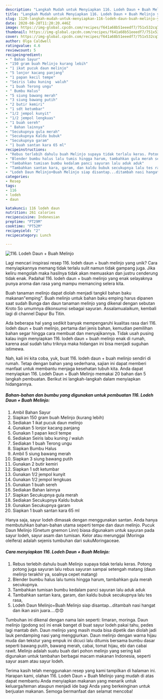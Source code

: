 ```yaml
---
description: "Langkah Mudah untuk Menyiapkan 116. Lodeh Daun + Buah Melinjo yang Menggugah Selera"
title: "Langkah Mudah untuk Menyiapkan 116. Lodeh Daun + Buah Melinjo yang Menggugah Selera"
slug: 1120-langkah-mudah-untuk-menyiapkan-116-lodeh-daun-buah-melinjo-yang-menggugah-selera
date: 2020-08-28T11:20:20.446Z
image: https://img-global.cpcdn.com/recipes/f641a68b51eeedf7/751x532cq70/116-lodeh-daun-buah-melinjo-foto-resep-utama.jpg
thumbnail: https://img-global.cpcdn.com/recipes/f641a68b51eeedf7/751x532cq70/116-lodeh-daun-buah-melinjo-foto-resep-utama.jpg
cover: https://img-global.cpcdn.com/recipes/f641a68b51eeedf7/751x532cq70/116-lodeh-daun-buah-melinjo-foto-resep-utama.jpg
author: Olga Caldwell
ratingvalue: 4.6
reviewcount: 5
recipeingredient:
- " Bahan Sayur"
- "150 gram buah Melinjo kurang lebih"
- "1 ikat pucuk daun melinjo"
- "5 lonjor kacang panjang"
- "1 papan kecil tempe"
- "Seiris labu kuning  waluh"
- "1 buah Terong ungu"
- " Bumbu Halus"
- "5 siung bawang merah"
- "3 siung bawang putih"
- "2 butir kemiri"
- "1 sdt ketumbar"
- "1/2 jempol kunyit"
- "1/2 jempol lengkuas"
- "1 buah sereh"
- " Bahan lainnya"
- "Secukupnya gula merah"
- "Secukupnya Kaldu bubuk"
- "Secukupnya garam"
- "1 buah santan kara 65 ml"
recipeinstructions:
- "Rebus terlebih dahulu buah Melinjo supaya tidak terlalu keras. Potong potong juga sayuran lalu rebus sayuran sampai setengah matang (daun melinjo terakhir ya, soalnya cepet matang)"
- "Blender bumbu halus lalu tumis hingga harum, tambahkan gula merah secukupnya."
- "Tambahkan tumisan bumbu kedalam panci sayuran lalu aduk aduk"
- "Tambahkan santan kara, garam, dan kaldu bubuk secukupnya lalu tes rasa,"
- "Lodeh Daun Melinjo+Buah Melinjo siap disantap...ditambah nasi hangat dan ikan asin juara....😍😍"
categories:
- Resep
tags:
- 116
- lodeh
- daun

katakunci: 116 lodeh daun 
nutrition: 261 calories
recipecuisine: Indonesian
preptime: "PT29M"
cooktime: "PT52M"
recipeyield: "2"
recipecategory: Lunch

---
```



![116. Lodeh Daun + Buah Melinjo](https://img-global.cpcdn.com/recipes/f641a68b51eeedf7/751x532cq70/116-lodeh-daun-buah-melinjo-foto-resep-utama.jpg)

Lagi mencari inspirasi resep 116. lodeh daun + buah melinjo yang unik? Cara menyiapkannya memang tidak terlalu sulit namun tidak gampang juga. Jika keliru mengolah maka hasilnya tidak akan memuaskan dan justru cenderung tidak enak. Padahal 116. lodeh daun + buah melinjo yang enak selayaknya punya aroma dan rasa yang mampu memancing selera kita.

Buah tanaman melinjo dapat diolah menjadi tangkil bahan baku makanan&#34;emping&#34;. Buah melinjo untuk bahan baku emping harus dipanen saat sudah Bunga dan daun tanaman melinjo yang dikenal dengan sebutan Kroto So umumnya dikonsumsi sebagai sayuran. Assalamualaikum, kembali lagi di channel Dapur Bu Titin.

Ada beberapa hal yang sedikit banyak mempengaruhi kualitas rasa dari 116. lodeh daun + buah melinjo, pertama dari jenis bahan, kemudian pemilihan bahan segar hingga cara membuat dan menyajikannya. Tidak usah pusing kalau ingin menyiapkan 116. lodeh daun + buah melinjo enak di rumah, karena asal sudah tahu triknya maka hidangan ini bisa menjadi suguhan istimewa.


Nah, kali ini kita coba, yuk, buat 116. lodeh daun + buah melinjo sendiri di rumah. Tetap dengan bahan yang sederhana, sajian ini dapat memberi manfaat untuk membantu menjaga kesehatan tubuh kita. Anda dapat menyiapkan 116. Lodeh Daun + Buah Melinjo memakai 20 bahan dan 5 langkah pembuatan. Berikut ini langkah-langkah dalam menyiapkan hidangannya.

<!--inarticleads1-->

##### Bahan-bahan dan bumbu yang digunakan untuk pembuatan 116. Lodeh Daun + Buah Melinjo:

1. Ambil  Bahan Sayur
1. Siapkan 150 gram buah Melinjo (kurang lebih)
1. Sediakan 1 ikat pucuk daun melinjo
1. Gunakan 5 lonjor kacang panjang
1. Gunakan 1 papan kecil tempe
1. Sediakan Seiris labu kuning / waluh
1. Sediakan 1 buah Terong ungu
1. Siapkan  Bumbu Halus
1. Ambil 5 siung bawang merah
1. Siapkan 3 siung bawang putih
1. Gunakan 2 butir kemiri
1. Siapkan 1 sdt ketumbar
1. Gunakan 1/2 jempol kunyit
1. Gunakan 1/2 jempol lengkuas
1. Gunakan 1 buah sereh
1. Sediakan  Bahan lainnya
1. Siapkan Secukupnya gula merah
1. Sediakan Secukupnya Kaldu bubuk
1. Gunakan Secukupnya garam
1. Siapkan 1 buah santan kara 65 ml


Hanya saja, sayur lodeh dimasak dengan menggunakan santan. Anda hanya membutuhkan bahan-bahan utama seperti tempe dan daun melinjo. Pucuk Daun Melinjo (Gnetum gnemon Linn) biasa digunakam untuk sayuran pada sayur lodeh, sayur asam dan tumisan. Kelor atau merunggai (Moringa oleifera) adalah sejenis tumbuhan dari sukuMoringaceae. 

<!--inarticleads2-->

##### Cara menyiapkan 116. Lodeh Daun + Buah Melinjo:

1. Rebus terlebih dahulu buah Melinjo supaya tidak terlalu keras. Potong potong juga sayuran lalu rebus sayuran sampai setengah matang (daun melinjo terakhir ya, soalnya cepet matang)
1. Blender bumbu halus lalu tumis hingga harum, tambahkan gula merah secukupnya.
1. Tambahkan tumisan bumbu kedalam panci sayuran lalu aduk aduk
1. Tambahkan santan kara, garam, dan kaldu bubuk secukupnya lalu tes rasa,
1. Lodeh Daun Melinjo+Buah Melinjo siap disantap...ditambah nasi hangat dan ikan asin juara....😍😍


Tumbuhan ini dikenal dengan nama lain seperti: limaran, moringa. Daun melinjo (godong so) ini enak banget di buat sayur lodeh pakai tahu, pedes lagi mantab deh. Daun melinjo yang masih muda bisa dipetik dan diolah jadi lauk pendamping nasi yang menggiurkan. Daun melinjo dengan warna hijau muda dan tekstur yang empuk ini dicuci lalu ditumis bersama bumbu dasar seperti bawang putih, bawang merah, cabai, tomat hijau, ebi dan cabai rawit. Melinjo adalah suatu buah dari pohon melinjo yang sering kali digunakan untuk tambahan berbagai macam makanan Indonesia, seperti sayur asam atau sayur lodeh. 

Terima kasih telah menggunakan resep yang kami tampilkan di halaman ini. Harapan kami, olahan 116. Lodeh Daun + Buah Melinjo yang mudah di atas dapat membantu Anda menyiapkan makanan yang menarik untuk keluarga/teman ataupun menjadi ide bagi Anda yang berkeinginan untuk berjualan makanan. Semoga bermanfaat dan selamat mencoba!
